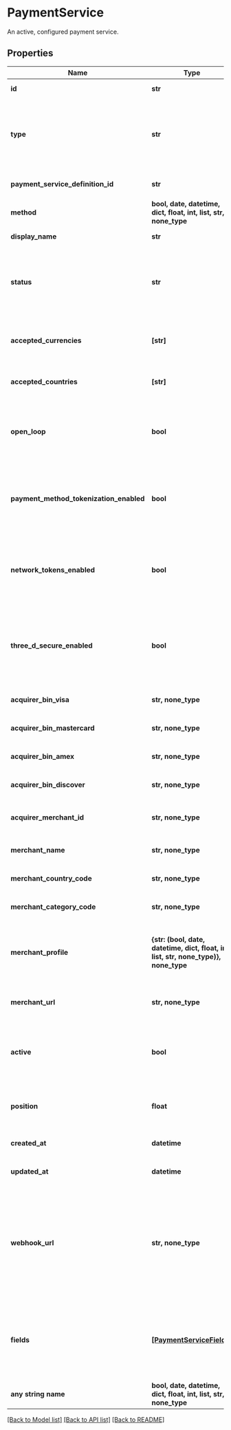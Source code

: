 # PaymentService

An active, configured payment service.

## Properties
Name | Type | Description | Notes
------------ | ------------- | ------------- | -------------
**id** | **str** | The ID of this payment service. | [optional] 
**type** | **str** | The type of this resource. | [optional]  if omitted the server will use the default value of "payment-service"
**payment_service_definition_id** | **str** | The ID of the payment service definition used to create this service.  | [optional] 
**method** | **bool, date, datetime, dict, float, int, list, str, none_type** |  | [optional] 
**display_name** | **str** | The custom name set for this service. | [optional] 
**status** | **str** | The current status of this service. This will start off as pending, move to created, and might eventually move to an error status if and when the credentials are no longer valid.  | [optional] 
**accepted_currencies** | **[str]** | A list of currencies for which this service is enabled, in ISO 4217 three-letter code format. | [optional] 
**accepted_countries** | **[str]** | A list of countries for which this service is enabled, in ISO two-letter code format. | [optional] 
**open_loop** | **bool** | Defines if the service works as an open-loop service. This feature can only be enabled if the PSP is set up to accept previous scheme transaction IDs. | [optional] 
**payment_method_tokenization_enabled** | **bool** | Defines if tokenization is enabled for the service. This feature can only be enabled if the payment service is NOT set as &#x60;open_loop&#x60; and the PSP is set up to tokenize. | [optional]  if omitted the server will use the default value of False
**network_tokens_enabled** | **bool** | Defines if network tokens are enabled for the service. This feature can only be enabled if the payment service is set as &#x60;open_loop&#x60; and the PSP is set up to accept network tokens. | [optional] 
**three_d_secure_enabled** | **bool** | Defines if 3-D Secure is enabled for the service (can only be enabled if the payment service definition supports the &#x60;three_d_secure_hosted&#x60; feature). This does not affect pass through 3-D Secure data. | [optional]  if omitted the server will use the default value of False
**acquirer_bin_visa** | **str, none_type** | Acquiring institution identification code for VISA. | [optional] 
**acquirer_bin_mastercard** | **str, none_type** | Acquiring institution identification code for Mastercard. | [optional] 
**acquirer_bin_amex** | **str, none_type** | Acquiring institution identification code for Amex. | [optional] 
**acquirer_bin_discover** | **str, none_type** | Acquiring institution identification code for Discover. | [optional] 
**acquirer_merchant_id** | **str, none_type** | Merchant identifier used in authorisation requests (assigned by the acquirer). | [optional] 
**merchant_name** | **str, none_type** | Merchant name (assigned by the acquirer). | [optional] 
**merchant_country_code** | **str, none_type** | ISO 3166-1 numeric three-digit country code. | [optional] 
**merchant_category_code** | **str, none_type** | Merchant category code that describes the business. | [optional] 
**merchant_profile** | **{str: (bool, date, datetime, dict, float, int, list, str, none_type)}, none_type** | An object containing a key for each supported card scheme, and for each key an object with the merchant profile for this service and the corresponding scheme. | [optional] 
**merchant_url** | **str, none_type** | Fully qualified URL of 3-D Secure requestor website or customer care site. | [optional] 
**active** | **bool** | Defines if this service is currently active or not. | [optional]  if omitted the server will use the default value of True
**position** | **float** | The numeric rank of a payment service. Payment services with a lower position value are processed first. | [optional] 
**created_at** | **datetime** | The date and time when this service was created. | [optional] 
**updated_at** | **datetime** | The date and time when this service was last updated. | [optional] 
**webhook_url** | **str, none_type** | The URL that needs to be configured with this payment service as the receiving endpoint for webhooks from the service to Gr4vy. Currently, Gr4vy does not yet automatically register webhooks on setup, and therefore webhooks need to be registered manually by the merchant. | [optional] 
**fields** | [**[PaymentServiceFields]**](PaymentServiceFields.md) | A list of fields, each containing a key-value pair for each field configured for this payment service. Fields marked as &#x60;secret&#x60; (see Payment Service Definition) are not returned. | [optional] 
**any string name** | **bool, date, datetime, dict, float, int, list, str, none_type** | any string name can be used but the value must be the correct type | [optional]

[[Back to Model list]](../README.md#documentation-for-models) [[Back to API list]](../README.md#documentation-for-api-endpoints) [[Back to README]](../README.md)


